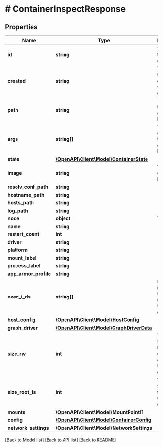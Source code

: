 # # ContainerInspectResponse

## Properties

Name | Type | Description | Notes
------------ | ------------- | ------------- | -------------
**id** | **string** | The ID of the container | [optional] 
**created** | **string** | The time the container was created | [optional] 
**path** | **string** | The path to the command being run | [optional] 
**args** | **string[]** | The arguments to the command being run | [optional] 
**state** | [**\OpenAPI\Client\Model\ContainerState**](ContainerState.md) |  | [optional] 
**image** | **string** | The container&#39;s image | [optional] 
**resolv_conf_path** | **string** |  | [optional] 
**hostname_path** | **string** |  | [optional] 
**hosts_path** | **string** |  | [optional] 
**log_path** | **string** |  | [optional] 
**node** | **object** | TODO | [optional] 
**name** | **string** |  | [optional] 
**restart_count** | **int** |  | [optional] 
**driver** | **string** |  | [optional] 
**platform** | **string** |  | [optional] 
**mount_label** | **string** |  | [optional] 
**process_label** | **string** |  | [optional] 
**app_armor_profile** | **string** |  | [optional] 
**exec_i_ds** | **string[]** | IDs of exec instances that are running in the container. | [optional] 
**host_config** | [**\OpenAPI\Client\Model\HostConfig**](HostConfig.md) |  | [optional] 
**graph_driver** | [**\OpenAPI\Client\Model\GraphDriverData**](GraphDriverData.md) |  | [optional] 
**size_rw** | **int** | The size of files that have been created or changed by this container. | [optional] 
**size_root_fs** | **int** | The total size of all the files in this container. | [optional] 
**mounts** | [**\OpenAPI\Client\Model\MountPoint[]**](MountPoint.md) |  | [optional] 
**config** | [**\OpenAPI\Client\Model\ContainerConfig**](ContainerConfig.md) |  | [optional] 
**network_settings** | [**\OpenAPI\Client\Model\NetworkSettings**](NetworkSettings.md) |  | [optional] 

[[Back to Model list]](../../README.md#documentation-for-models) [[Back to API list]](../../README.md#documentation-for-api-endpoints) [[Back to README]](../../README.md)


